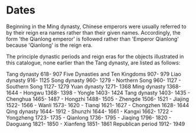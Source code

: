 # Dates  

Beginning in the Ming dynasty, Chinese emperors were usually referred to by their reign era names rather than their given names. Accordingly, the form 'the Qianlong emperor' is followed rather than 'Emperor Qianlong' because 'Qianlong' is the reign era.  

The principle dynastic periods and reign eras for the objects illustrated in this catalogue, none earlier than the Tang dynasty, are listed as follows:  

Tang dynasty 618- 907  Five Dynasties and Ten Kingdoms 907- 979  Liao dynasty 916- 1125  Song dynasty 960- 1279  - Northern Song 960- 1127  - Southern Song 1127- 1279  Yuan dynasty 1271- 1368  Ming dynasty 1368- 1644  - Hongwu 1368- 1398  - Yongle 1403- 1424  Tang dynasty 1403- 1435  - Chenghua 1465- 1487  - Hongzhi 1488- 1505  - Zhengde 1506- 1521  - Jiajing 1522- 1566  - Wanli 1573- 1620  - Tianqi 1621- 1627  - Chongzhen 1628- 1644  Qing dynasty 1644- 1912  - Shunzhi 1644- 1661  - Kangxi 1662- 1722  - Yongzheng 1723- 1735  - Qianlong 1736- 1795  - Jiaqing 1796- 1820  - Daoguang 1821- 1850  - Xianfeng 1851- 1861  Republican period 1912- 1949